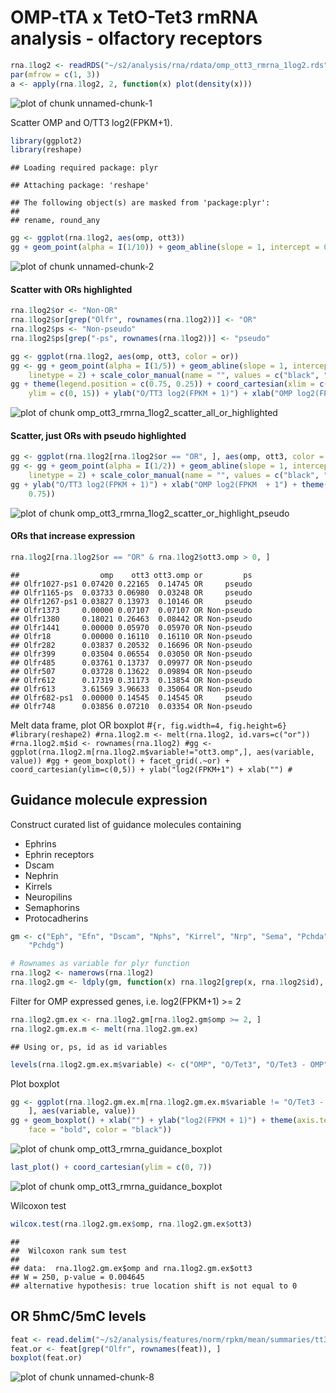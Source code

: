 OMP-tTA x TetO-Tet3 rmRNA analysis - olfactory receptors
========================================================


```r
rna.1log2 <- readRDS("~/s2/analysis/rna/rdata/omp_ott3_rmrna_1log2.rds")
par(mfrow = c(1, 3))
a <- apply(rna.1log2, 2, function(x) plot(density(x)))
```

![plot of chunk unnamed-chunk-1](figure/unnamed-chunk-1.png) 


Scatter OMP and O/TT3 log2(FPKM+1).


```r
library(ggplot2)
library(reshape)
```

```
## Loading required package: plyr
```

```
## Attaching package: 'reshape'
```

```
## The following object(s) are masked from 'package:plyr':
## 
## rename, round_any
```

```r
gg <- ggplot(rna.1log2, aes(omp, ott3))
gg + geom_point(alpha = I(1/10)) + geom_abline(slope = 1, intercept = 0, linetype = 2)
```

![plot of chunk unnamed-chunk-2](figure/unnamed-chunk-2.png) 


#### Scatter with ORs highlighted

```r
rna.1log2$or <- "Non-OR"
rna.1log2$or[grep("Olfr", rownames(rna.1log2))] <- "OR"
rna.1log2$ps <- "Non-pseudo"
rna.1log2$ps[grep("-ps", rownames(rna.1log2))] <- "pseudo"
```



```r
gg <- ggplot(rna.1log2, aes(omp, ott3, color = or))
gg <- gg + geom_point(alpha = I(1/5)) + geom_abline(slope = 1, intercept = 0, 
    linetype = 2) + scale_color_manual(name = "", values = c("black", "red"))
gg + theme(legend.position = c(0.75, 0.25)) + coord_cartesian(xlim = c(0, 15), 
    ylim = c(0, 15)) + ylab("O/TT3 log2(FPKM + 1)") + xlab("OMP log2(FPKM  + 1)")
```

![plot of chunk omp_ott3_rmrna_1log2_scatter_all_or_highlighted](figure/omp_ott3_rmrna_1log2_scatter_all_or_highlighted.png) 


#### Scatter, just ORs with pseudo highlighted

```r
gg <- ggplot(rna.1log2[rna.1log2$or == "OR", ], aes(omp, ott3, color = ps))
gg <- gg + geom_point(alpha = I(1/2)) + geom_abline(slope = 1, intercept = 0, 
    linetype = 2) + scale_color_manual(name = "", values = c("black", "red"))
gg + ylab("O/TT3 log2(FPKM + 1)") + xlab("OMP log2(FPKM  + 1") + theme(legend.position = c(0.25, 
    0.75))
```

![plot of chunk omp_ott3_rmrna_1log2_scatter_or_highlight_pseudo](figure/omp_ott3_rmrna_1log2_scatter_or_highlight_pseudo.png) 


#### ORs that increase expression

```r
rna.1log2[rna.1log2$or == "OR" & rna.1log2$ott3.omp > 0, ]
```

```
##                  omp    ott3 ott3.omp or         ps
## Olfr1027-ps1 0.07420 0.22165  0.14745 OR     pseudo
## Olfr1165-ps  0.03733 0.06980  0.03248 OR     pseudo
## Olfr1267-ps1 0.03827 0.13973  0.10146 OR     pseudo
## Olfr1373     0.00000 0.07107  0.07107 OR Non-pseudo
## Olfr1380     0.18021 0.26463  0.08442 OR Non-pseudo
## Olfr1441     0.00000 0.05970  0.05970 OR Non-pseudo
## Olfr18       0.00000 0.16110  0.16110 OR Non-pseudo
## Olfr282      0.03837 0.20532  0.16696 OR Non-pseudo
## Olfr399      0.03504 0.06554  0.03050 OR Non-pseudo
## Olfr485      0.03761 0.13737  0.09977 OR Non-pseudo
## Olfr507      0.03728 0.13622  0.09894 OR Non-pseudo
## Olfr612      0.17319 0.31173  0.13854 OR Non-pseudo
## Olfr613      3.61569 3.96633  0.35064 OR Non-pseudo
## Olfr682-ps1  0.00000 0.14545  0.14545 OR     pseudo
## Olfr748      0.03856 0.07210  0.03354 OR Non-pseudo
```



Melt data frame, plot OR boxplot
#```{r, fig.width=4, fig.height=6}
#library(reshape2)
#rna.1log2.m <- melt(rna.1log2, id.vars=c("or"))
#rna.1log2.m$id <- rownames(rna.1log2)
#gg <- ggplot(rna.1log2.m[rna.1log2.m$variable!="ott3.omp",], aes(variable, value))
#gg + geom_boxplot() + facet_grid(.~or) + coord_cartesian(ylim=c(0,5)) + ylab("log2(FPKM+1") + xlab("")
#```

Guidance molecule expression
------------------

Construct curated list of guidance molecules containing
  * Ephrins
  * Ephrin receptors
  * Dscam
  * Nephrin
  * Kirrels
  * Neuropilins
  * Semaphorins
  * Protocadherins
  

```r
gm <- c("Eph", "Efn", "Dscam", "Nphs", "Kirrel", "Nrp", "Sema", "Pchda", "Pchdb", 
    "Pchdg")

# Rownames as variable for plyr function
rna.1log2 <- namerows(rna.1log2)
rna.1log2.gm <- ldply(gm, function(x) rna.1log2[grep(x, rna.1log2$id), ])
```


Filter for OMP expressed genes, i.e. log2(FPKM+1) >= 2

```r
rna.1log2.gm.ex <- rna.1log2.gm[rna.1log2.gm$omp >= 2, ]
rna.1log2.gm.ex.m <- melt(rna.1log2.gm.ex)
```

```
## Using or, ps, id as id variables
```

```r
levels(rna.1log2.gm.ex.m$variable) <- c("OMP", "O/Tet3", "O/Tet3 - OMP")
```


Plot boxplot

```r
gg <- ggplot(rna.1log2.gm.ex.m[rna.1log2.gm.ex.m$variable != "O/Tet3 - OMP", 
    ], aes(variable, value))
gg + geom_boxplot() + xlab("") + ylab("log2(FPKM + 1)") + theme(axis.text.x = element_text(size = 12, 
    face = "bold", color = "black"))
```

![plot of chunk omp_ott3_rmrna_guidance_boxplot](figure/omp_ott3_rmrna_guidance_boxplot1.png) 

```r
last_plot() + coord_cartesian(ylim = c(0, 7))
```

![plot of chunk omp_ott3_rmrna_guidance_boxplot](figure/omp_ott3_rmrna_guidance_boxplot2.png) 


Wilcoxon test

```r
wilcox.test(rna.1log2.gm.ex$omp, rna.1log2.gm.ex$ott3)
```

```
## 
## 	Wilcoxon rank sum test
## 
## data:  rna.1log2.gm.ex$omp and rna.1log2.gm.ex$ott3 
## W = 250, p-value = 0.004645
## alternative hypothesis: true location shift is not equal to 0
```


OR 5hmC/5mC levels
-------------------


```r
feat <- read.delim("~/s2/analysis/features/norm/rpkm/mean/summaries/tt3_min_refgene_chr_sqrt")
feat.or <- feat[grep("Olfr", rownames(feat)), ]
boxplot(feat.or)
```

![plot of chunk unnamed-chunk-8](figure/unnamed-chunk-8.png) 






